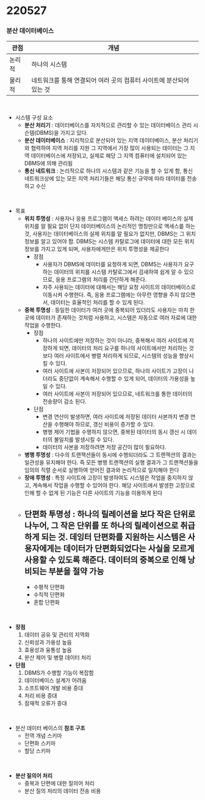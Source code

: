 # 220527

### 분산 데이터베이스 ###
|관점|개념|
|---|---|
|논리적|하나의 시스템|
|물리적|네트워크를 통해 연결되어 여러 곳의 컴퓨터 사이트에 분산되어 있는 것|

<br>

- 시스템 구성 요소
	- __분산 처리기__ : 데이터베이스를 자치적으로 관리할 수 있는 데이터베이스 관리 시슨템(DBMS)을 가지고 있다.
	- __분산 데이터베이스__ : 지리적으로 분산되어 있는 지역 데이터베이스, 분산 처리기와 협력하여 지역 처리를 지원
	그 지역에서 가장 많이 사용되는 데이터는 그 지역 데이터베이스에 저장되고, 실제로 해당 그 지역 컴퓨터에 설치되어 있는 DBMS에 의해 관리됨
	- __통신 네트워크__ : 논리적으로 하나의 시스템과 같은 기능을 할 수 있게 함, 통신 네트워크상에 있는 모든 지역 처리기들은 해당 통신 규약에 따라 데이터를 전송하고 수신  
	
<br>
	
- 목표
	- __위치 투명성__ : 사용자나 응용 프로그램이 액세스 하려는 데이터 베이스의 실제 위치를 알 필요 없이 단지 데이터베이스의 논리적인 명칭만으로 액세스를 하는 것, 사용자는 데이터베이스의 실제 위치를 알 필요가 없지만, DBMS는 그 위치 정보를 알고 있어야 함. DBMS는 시스템 카탈로그에 데이터에 대한 모든 위치 정보를 가지고 있게 되며, 사용자에게만은 위치 투명성을 제공한다   
		- 장점
		  - 사용자가 DBMS에 데이터를 요청하게 되면, DBMS는 사용자가 요구하는 데이터의 위치를 시스템 카탈로그에서 검새하여 쉽게 알 수 있으므로, 응용 프로그램의 처리를 간단하게 해준다.
		  - 자주 사용되는 데이터에 대해서는 해당 요청 사이트의 데이터베이스로 이동시켜 수행한다. 즉, 응용 프로그램에는 아무런 영향을 주지 않으면서, 데이터는 효율적인 처리를 할 수 있게 된다.
	- __중복 투명성__ : 동일한 데이터가 여러 곳에 중복되어 있더라도 사용자는 마치 한 곳에 데이터가 존재하는 것처럼 사용하고, 시스템은 자동으로 여러 자료에 대한 작업을 수행한다.
		- 장점
			- 하나의 사이트에만 저장하는 것이 아니라, 중복해서 여러 사이트에 저장하게 되면, 데이터의 처리 요구를 하나의 사이트에서만 처리하는 것보다 여러 사이트에서 병렬 처리하게 되므로, 시스템의 성능을 향상시킬 수 있다.
			- 여러 사이트에 사본이 저장되어 있으므로, 하나의 사이트가 고장이 나더라도 중단없이 계속해서 수행할 수 있게 되어, 데이터의 가용성을 높일 수 있다.
			- 여러 사이트에 사본이 저장되어 있으므로, 네트워크를 통한 데이터의 전송량이 감소 된다.
		- 단점
			- 변경 연산이 발생하면, 여러 사이트에 저장된 데이터 사본까지 변경 연산을 수행해야 하므로, 갱신 비용이 증가할 수 있다.
			- 병행 제어 기법을 수행하지 않으면, 중복된 데이터의 동시 갱신 시 데이터의 불일치를 발생시킬 수 있다.
			- 데이터의 사본을 저장하려면 저장 공간이 많이 필요하다.
	- __병행 투명성__ : 다수의 트랜잭션들이 동시에 수행되더라도 그 트랜잭션의 결과는 일관성을 유지해야 한다. 즉 모든 병행 트랜잭션의 실행 결과가 그 트랜잭션들을 임의의 직렬 순서로 실행하여 얻어진 결과와 논리적으로 일치해야 한다
	- __장애 투명성__ : 특정 사이트에 고장이 발생하여도 시스템은 작업을 중지하지 않고, 계속해서 작업을 수행할 수 있어야 한다. 해당 사이트에서 발생한 고장으로 인해 할 수 없게 된 기능은 다른 사이트의 기능을 이용하게 된다
	- __단편화 투명성__ : 하나의 릴레이션을 보다 작은 단위로 나누어, 그 작은 단위를 또 하나의 릴레이션으로 취급하게 되는 것. 데잉터 단편화를 지원하는 시스템은 사용자에게는 데이터가 단편화되었다는 사실을 모르게 사용할 수 있도록 해준다. 데이터의 중복으로 인해 낭비되는 부분을 절약 가능
		- 
		- 수평적 단편화
		- 수직적 단편화
		- 혼합 단편화
		
<br>
	
- __장점__
	1. 데이터 공유 및 관리의 지역화
	2. 신뢰성과 가용성 높음
	3. 효용성과 융통성 높음
	4. 분산 제어 및 병렬 데이터 처리
- __단점__
	1. DBMS가 수행할 기능이 복잡함
	2. 데이터베이스 설계가 어려움
	3. 소프트웨어 개발 비용 증대
	4. 처리 비용 증대
	5. 잠재적 오류가 증대
	
<br>
	
- 분산 데이터 베이스의 __참조 구조__
	- 전역 개념 스키마
	- 단편화 스키마
	- 할당 스키마
	
<br>
	
- __분산 질의어 처리__
	- 중복과 단편에 대한 질의어 처리
	- 분산 질의 처리의 데이터 전송 비용